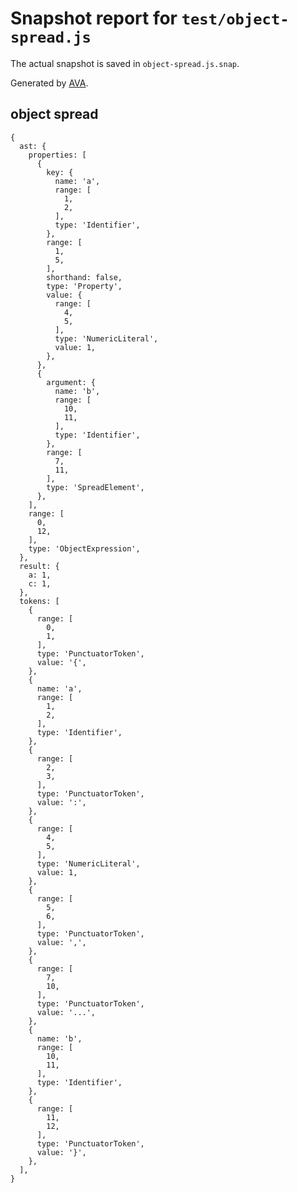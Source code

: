 # Snapshot report for `test/object-spread.js`

The actual snapshot is saved in `object-spread.js.snap`.

Generated by [AVA](https://ava.li).

## object spread

    {
      ast: {
        properties: [
          {
            key: {
              name: 'a',
              range: [
                1,
                2,
              ],
              type: 'Identifier',
            },
            range: [
              1,
              5,
            ],
            shorthand: false,
            type: 'Property',
            value: {
              range: [
                4,
                5,
              ],
              type: 'NumericLiteral',
              value: 1,
            },
          },
          {
            argument: {
              name: 'b',
              range: [
                10,
                11,
              ],
              type: 'Identifier',
            },
            range: [
              7,
              11,
            ],
            type: 'SpreadElement',
          },
        ],
        range: [
          0,
          12,
        ],
        type: 'ObjectExpression',
      },
      result: {
        a: 1,
        c: 1,
      },
      tokens: [
        {
          range: [
            0,
            1,
          ],
          type: 'PunctuatorToken',
          value: '{',
        },
        {
          name: 'a',
          range: [
            1,
            2,
          ],
          type: 'Identifier',
        },
        {
          range: [
            2,
            3,
          ],
          type: 'PunctuatorToken',
          value: ':',
        },
        {
          range: [
            4,
            5,
          ],
          type: 'NumericLiteral',
          value: 1,
        },
        {
          range: [
            5,
            6,
          ],
          type: 'PunctuatorToken',
          value: ',',
        },
        {
          range: [
            7,
            10,
          ],
          type: 'PunctuatorToken',
          value: '...',
        },
        {
          name: 'b',
          range: [
            10,
            11,
          ],
          type: 'Identifier',
        },
        {
          range: [
            11,
            12,
          ],
          type: 'PunctuatorToken',
          value: '}',
        },
      ],
    }

